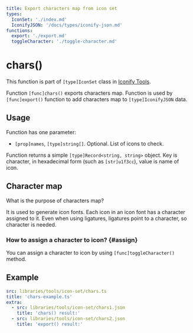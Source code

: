 ```yaml
title: Export characters map from icon set
types:
  IconSet: './index.md'
  IconifyJSON: '/docs/types/iconify-json.md'
functions:
  export: './export.md'
  toggleCharacter: './toggle-character.md'
```

# chars()

This function is part of `[type]IconSet` class in [Iconify Tools](../index.md).

Function `[func]chars()` exports characters map. Function is used by `[func]export()` function to add characters map to `[type]IconifyJSON` data.

## Usage

Function has one parameter:

- `[prop]names`, `[type]string[]`. Optional. List of icons to check.

Function returns a simple `[type]Record<string, string>` object. Key is character, in hexadecimal form (such as `[str]u1f3cc`), value is name of icon.

## Character map

What is the purpose of characters map?

It is used to generate icon fonts. Each icon in an icon font has a character assigned to it. Even when using ligatures, ligatures point to a character, so character is needed.

### How to assign a character to icon? {#assign}

You can assign a character to icon by using `[func]toggleCharacter()` method.

## Example

```yaml
src: libraries/tools/icon-set/chars.ts
title: 'chars-example.ts'
extra:
  - src: libraries/tools/icon-set/chars1.json
    title: 'chars() result:'
  - src: libraries/tools/icon-set/chars2.json
    title: 'export() result:'
```
